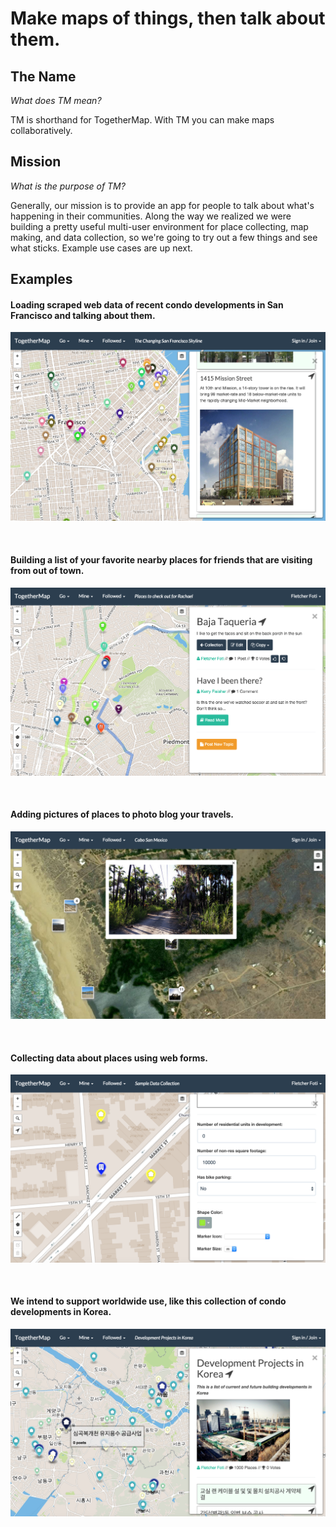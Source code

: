 # Make maps of things, then talk about them.

## The Name

*What does TM mean?*

TM is shorthand for TogetherMap.  With TM you can make maps collaboratively.

## Mission

*What is the purpose of TM?*

Generally, our mission is to provide an app for people to talk about what's happening in their communities.  Along the way we realized we were building a pretty useful multi-user environment for place collecting, map making, and data collection, so we're going to try out a few things and see what sticks.  Example use cases are up next.

## Examples

#### Loading scraped web data of recent condo developments in San Francisco and talking about them.
![](img/devs.png)

<br>

#### Building a list of your favorite nearby places for friends that are visiting from out of town.
![](img/places.png)

<br>

#### Adding pictures of places to photo blog your travels.
![](img/pics.png)

<br>

#### Collecting data about places using web forms.
![](img/data.png)

<br>

#### We intend to support worldwide use, like this collection of condo developments in Korea.
![](img/korea.png)